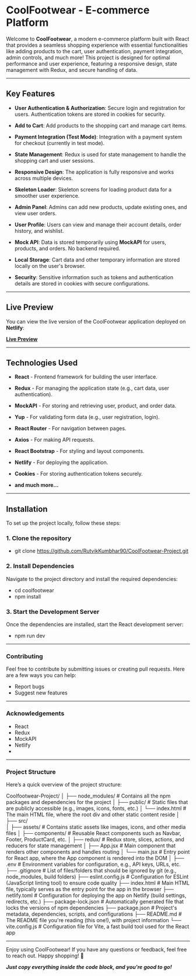 # CoolFootwear - E-commerce Platform

Welcome to **CoolFootwear**, a modern e-commerce platform built with React that provides a seamless shopping experience with essential functionalities like adding products to the cart, user authentication, payment integration, admin controls, and much more! This project is designed for optimal performance and user experience, featuring a responsive design, state management with Redux, and secure handling of data.

---

## Key Features

- **User Authentication & Authorization**: Secure login and registration for users. Authentication tokens are stored in cookies for security.

- **Add to Cart**: Add products to the shopping cart and manage cart items.
 
- **Payment Integration (Test Mode)**: Integration with a payment system for checkout (currently in test mode).
 
- **State Management**: Redux is used for state management to handle the shopping cart and user sessions.
 
- **Responsive Design**: The application is fully responsive and works across multiple devices.
 
- **Skeleton Loader**: Skeleton screens for loading product data for a smoother user experience.
 
- **Admin Panel**: Admins can add new products, update existing ones, and view user orders.
 
- **User Profile**: Users can view and manage their account details, order history, and wishlist.
 
- **Mock API**: Data is stored temporarily using **MockAPI** for users, products, and orders. No backend required.
 
- **Local Storage**: Cart data and other temporary information are stored locally on the user's browser.
 
- **Security**: Sensitive information such as tokens and authentication details are stored in cookies with secure configurations.

---

## Live Preview

You can view the live version of the CoolFootwear application deployed on **Netlify**:

[**Live Preview**](https://coolfootwearproject.netlify.app/)

---

## Technologies Used

- **React** - Frontend framework for building the user interface.
 
- **Redux** - For managing the application state (e.g., cart data, user authentication).
 
- **MockAPI** - For storing and retrieving user, product, and order data.
 
- **Yup** - For validating form data (e.g., user registration, login).
 
- **React Router** - For navigation between pages.
 
- **Axios** - For making API requests.
 
- **React Bootstrap** - For styling and layout components.
 
- **Netlify** - For deploying the application.
 
- **Cookies** - For storing authentication tokens securely.
 
- **and much more...**

---

## Installation

To set up the project locally, follow these steps:

### 1. Clone the repository

- git clone https://github.com/RutvikKumbhar90/CoolFootwear-Project.git

### 2. Install Dependencies

Navigate to the project directory and install the required dependencies:

- cd coolfootwear
- npm install


### 3. Start the Development Server

Once the dependencies are installed, start the React development server:

- npm run dev

---

### Contributing

Feel free to contribute by submitting issues or creating pull requests. Here are a few ways you can help:

- Report bugs
- Suggest new features

---

### Acknowledgements

- React
- Redux
- MockAPI
- Netlify
- 
---

### Project Structure

Here’s a quick overview of the project structure:

Coolfootwear-Project/
│
├── node_modules/             # Contains all the npm packages and dependencies for the project
│
├── public/                   # Static files that are publicly accessible (e.g., images, icons, fonts, etc.)
│   └── index.html            # The main HTML file, where the root div and other static content reside
│
├── src/                     
│   ├── assets/               # Contains static assets like images, icons, and other media files
│   ├── components/           # Reusable React components such as Navbar, Footer, ProductCard, etc.
│   ├── redux/                # Redux store, slices, actions, and reducers for state management
│   ├── App.jsx               # Main component that renders other components and handles routing
│   └── main.jsx              # Entry point for React app, where the App component is rendered into the DOM
│
├── .env                      # Environment variables for configuration, e.g., API keys, URLs, etc.
├── .gitignore                # List of files/folders that should be ignored by git (e.g., node_modules, build folders)
├── eslint.config.js          # Configuration for ESLint (JavaScript linting tool) to ensure code quality
├── index.html                # Main HTML file, typically serves as the entry point for the app in the browser
├── netlify.toml              # Configuration for deploying the app on Netlify (build settings, redirects, etc.)
├── package-lock.json         # Automatically generated file that locks the versions of npm dependencies
├── package.json              # Project's metadata, dependencies, scripts, and configurations
├── README.md                 # The README file you're reading (this one!), with project information
└── vite.config.js            # Configuration file for Vite, a fast build tool used for the React app

---

Enjoy using CoolFootwear! If you have any questions or feedback, feel free to reach out. Happy shopping! 👟

***Just copy everything inside the code block, and you're good to go!***



